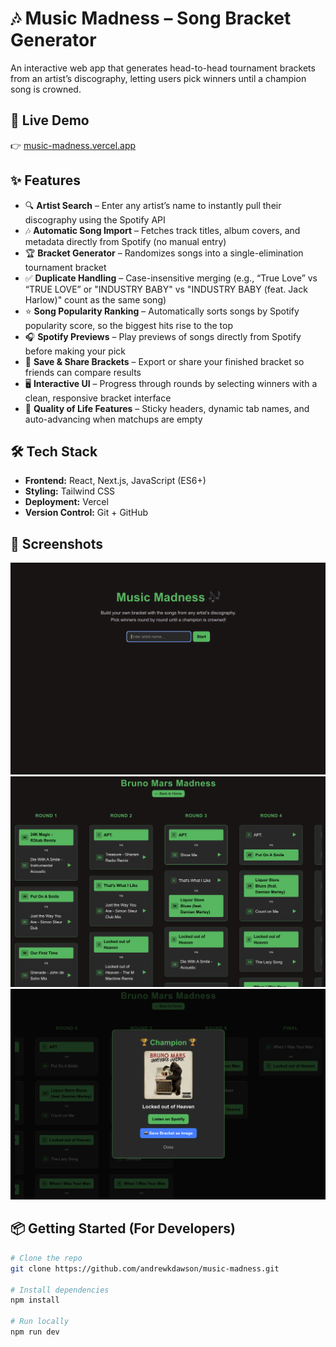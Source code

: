 # 🎶 Music Madness – Song Bracket Generator

An interactive web app that generates head-to-head tournament brackets from an artist’s discography, letting users pick winners until a champion song is crowned.

## 🚀 Live Demo
👉 [music-madness.vercel.app](https://music-madness.vercel.app)

## ✨ Features
- 🔍 **Artist Search** – Enter any artist’s name to instantly pull their discography using the Spotify API  
- 🎶 **Automatic Song Import** – Fetches track titles, album covers, and metadata directly from Spotify (no manual entry)  
- 🏆 **Bracket Generator** – Randomizes songs into a single-elimination tournament bracket  
- ✅ **Duplicate Handling** – Case-insensitive merging (e.g., “True Love” vs “TRUE LOVE” or "INDUSTRY BABY" vs "INDUSTRY BABY (feat. Jack Harlow)" count as the same song)  
- ⭐ **Song Popularity Ranking** – Automatically sorts songs by Spotify popularity score, so the biggest hits rise to the top  
- 🎧 **Spotify Previews** – Play previews of songs directly from Spotify before making your pick  
- 💾 **Save & Share Brackets** – Export or share your finished bracket so friends can compare results  
- 🖥️ **Interactive UI** – Progress through rounds by selecting winners with a clean, responsive bracket interface  
- 📌 **Quality of Life Features** – Sticky headers, dynamic tab names, and auto-advancing when matchups are empty  

## 🛠️ Tech Stack
- **Frontend:** React, Next.js, JavaScript (ES6+)
- **Styling:** Tailwind CSS
- **Deployment:** Vercel
- **Version Control:** Git + GitHub

## 📸 Screenshots
![Home Page](./assets/homepage.png)
![Sample Bracket](./assets/sample-bruno.png)
![Sample Win](./assets/sample-looh-win.png)

## 📦 Getting Started (For Developers)
```bash
# Clone the repo
git clone https://github.com/andrewkdawson/music-madness.git

# Install dependencies
npm install

# Run locally
npm run dev